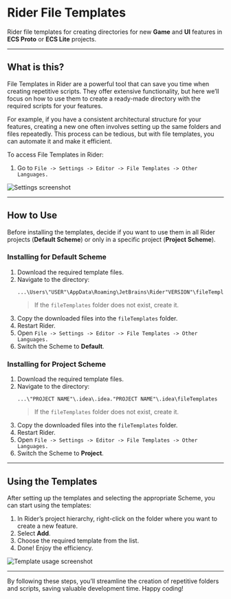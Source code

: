 # Rider File Templates

Rider file templates for creating directories for new **Game** and **UI** features in **ECS Proto** or **ECS Lite** projects.

---

## What is this?
File Templates in Rider are a powerful tool that can save you time when creating repetitive scripts. They offer extensive functionality, but here we’ll focus on how to use them to create a ready-made directory with the required scripts for your features.

For example, if you have a consistent architectural structure for your features, creating a new one often involves setting up the same folders and files repeatedly. This process can be tedious, but with file templates, you can automate it and make it efficient.

To access File Templates in Rider:
1. Go to `File -> Settings -> Editor -> File Templates -> Other Languages.`

![Settings screenshot](https://github.com/user-attachments/assets/3a3b6bfc-cdf6-48c5-ad82-4a884e0440be)

---

## How to Use
Before installing the templates, decide if you want to use them in all Rider projects (**Default Scheme**) or only in a specific project (**Project Scheme**).

### Installing for Default Scheme
1. Download the required template files.
2. Navigate to the directory:
   ```
   ...\Users\"USER"\AppData\Roaming\JetBrains\Rider"VERSION"\fileTemplates
   ```
   > If the `fileTemplates` folder does not exist, create it.
3. Copy the downloaded files into the `fileTemplates` folder.
4. Restart Rider.
5. Open `File -> Settings -> Editor -> File Templates -> Other Languages.`
6. Switch the Scheme to **Default**.

### Installing for Project Scheme
1. Download the required template files.
2. Navigate to the directory:
   ```
   ...\"PROJECT NAME"\.idea\.idea."PROJECT NAME"\.idea\fileTemplates
   ```
   > If the `fileTemplates` folder does not exist, create it.
3. Copy the downloaded files into the `fileTemplates` folder.
4. Restart Rider.
5. Open `File -> Settings -> Editor -> File Templates -> Other Languages.`
6. Switch the Scheme to **Project**.

---

## Using the Templates
After setting up the templates and selecting the appropriate Scheme, you can start using the templates:
1. In Rider’s project hierarchy, right-click on the folder where you want to create a new feature.
2. Select **Add**.
3. Choose the required template from the list.
4. Done! Enjoy the efficiency.

![Template usage screenshot](https://github.com/user-attachments/assets/8d865da6-6c01-4058-8dc8-5036f804a9d5)

---

By following these steps, you’ll streamline the creation of repetitive folders and scripts, saving valuable development time. Happy coding!
